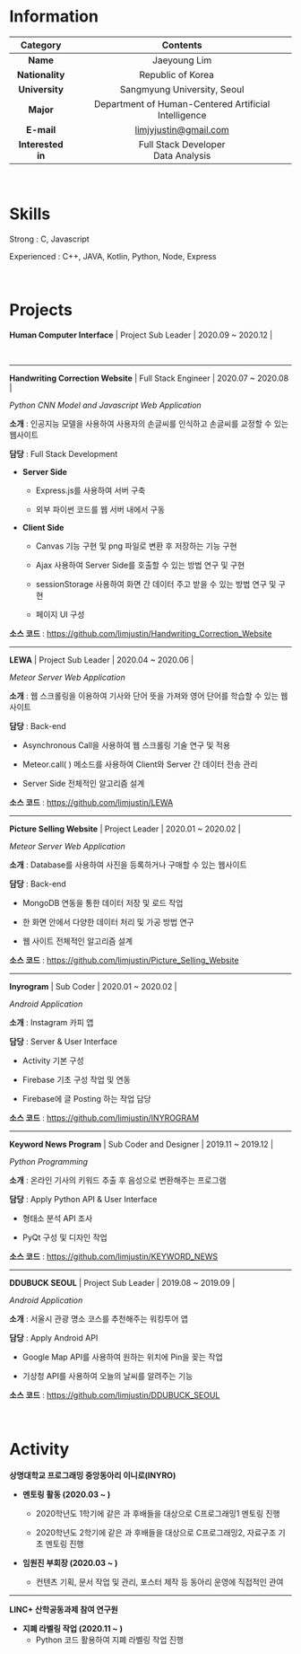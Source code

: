 # Information

|     Category      |                           Contents                           |
| :---------------: | :----------------------------------------------------------: |
|     **Name**      |                         Jaeyoung Lim                         |
|  **Nationality**  | Republic of Korea <img src="https://user-images.githubusercontent.com/55044278/94357776-aa97ab80-00d6-11eb-8793-a3d6b1636c57.PNG" height = "15px"> |
|  **University**   |                 Sangmyung University, Seoul                  |
|     **Major**     |     Department of Human-Centered Artificial Intelligence     |
|    **E-mail**     |                    limjyjustin@gmail.com                     |
| **Interested in** |           Full Stack Developer</br> Data Analysis            |

</br>



# Skills

Strong : C, Javascript

Experienced : C++, JAVA, Kotlin, Python, Node, Express

<br/>



# Projects

**Human Computer Interface** | Project Sub Leader | 2020.09 ~ 2020.12 |

<br>

----------

**Handwriting Correction Website** | Full Stack Engineer | 2020.07 ~ 2020.08 |

*Python CNN Model and Javascript Web Application*

**소개** : 인공지능 모델을 사용하여 사용자의 손글씨를 인식하고 손글씨를 교정할 수 있는 웹사이트

**담당** : Full Stack Development

- **Server Side**
  - Express.js를 사용하여 서버 구축
  
  - 외부 파이썬 코드를 웹 서버 내에서 구동
  
- **Client Side**
  - Canvas 기능 구현 및 png 파일로 변환 후 저장하는 기능 구현
  
  - Ajax 사용하여 Server Side를 호출할 수 있는 방법 연구 및 구현
  
  - sessionStorage 사용하여 화면 간 데이터 주고 받을 수 있는 방법 연구 및 구현
  
  - 페이지 UI 구성

**소스 코드** : https://github.com/limjustin/Handwriting_Correction_Website

----------

**LEWA** | Project Sub Leader | 2020.04 ~ 2020.06 |

*Meteor Server Web Application*

**소개** : 웹 스크롤링을 이용하여 기사와 단어 뜻을 가져와 영어 단어를 학습할 수 있는 웹사이트

**담당** : Back-end

- Asynchronous Call을 사용하여 웹 스크롤링 기술 연구 및 적용

- Meteor.call( ) 메소드를 사용하여 Client와 Server 간 데이터 전송 관리

- Server Side 전체적인 알고리즘 설계

**소스 코드** : https://github.com/limjustin/LEWA

----------

**Picture Selling Website** | Project Leader | 2020.01 ~ 2020.02 |

*Meteor Server Web Application*

**소개** : Database를 사용하여 사진을 등록하거나 구매할 수 있는 웹사이트

**담당** : Back-end

- MongoDB 연동을 통한 데이터 저장 및 로드 작업

- 한 화면 안에서 다양한 데이터 처리 및 가공 방법 연구

- 웹 사이트 전체적인 알고리즘 설계

**소스 코드** : https://github.com/limjustin/Picture_Selling_Website

----------

**Inyrogram** | Sub Coder | 2020.01 ~ 2020.02 |

*Android Application*

**소개** : Instagram 카피 앱

**담당** : Server & User Interface

- Activity 기본 구성

- Firebase 기초 구성 작업 및 연동

- Firebase에 글 Posting 하는 작업 담당

**소스 코드** : https://github.com/limjustin/INYROGRAM

----------

**Keyword News Program** | Sub Coder and Designer | 2019.11 ~ 2019.12 |

*Python Programming*

**소개** : 온라인 기사의 키워드 추출 후 음성으로 변환해주는 프로그램

**담당** : Apply Python API & User Interface

- 형태소 분석 API 조사

- PyQt 구성 및 디자인 작업

**소스 코드** : https://github.com/limjustin/KEYWORD_NEWS

----------

**DDUBUCK SEOUL** | Project Sub Leader | 2019.08 ~ 2019.09 |

*Android Application*

**소개** : 서울시 관광 명소 코스를 추천해주는 워킹투어 앱

**담당** : Apply Android API

- Google Map API를 사용하여 원하는 위치에 Pin을 꽂는 작업

- 기상청 API를 사용하여 오늘의 날씨를 알려주는 기능

**소스 코드** : https://github.com/limjustin/DDUBUCK_SEOUL

<br/>



# Activity

**상명대학교 프로그래밍 중앙동아리 이니로(INYRO)**

- **멘토링 활동 (2020.03 ~ )**

  - 2020학년도 1학기에 같은 과 후배들을 대상으로 C프로그래밍1 멘토링 진행
  
  - 2020학년도 2학기에 같은 과 후배들을 대상으로 C프로그래밍2, 자료구조 기초 멘토링 진행
  
- **임원진 부회장 (2020.03 ~ )**

  - 컨텐츠 기획, 문서 작업 및 관리, 포스터 제작 등 동아리 운영에 직접적인 관여

----------

**LINC+ 산학공동과제 참여 연구원**

- **지폐 라벨링 작업 (2020.11 ~ )**
  - Python 코드 활용하여 지폐 라벨링 작업 진행